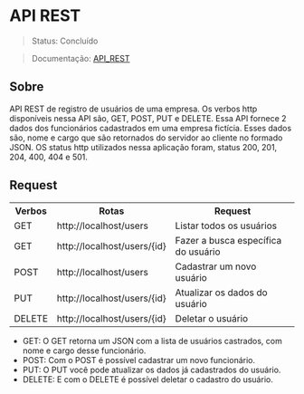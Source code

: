 # API REST
> Status: Concluído

> Documentação: [API_REST](https://documenter.getpostman.com/view/32073946/2s9YsFDtnU)

## Sobre
API REST de registro de usuários de uma empresa. Os verbos http disponíveis nessa API são, GET, POST, PUT e DELETE. Essa API fornece 2 dados dos funcionários cadastrados em uma empresa fictícia. Esses dados são, nome e cargo que são retornados do servidor ao cliente no formado JSON. OS status http utilizados nessa aplicação foram, status 200, 201, 204, 400, 404 e 501.



## Request
<table>
  <tr>
    <th>Verbos</th><th>Rotas</th><th>Request</th>
  </tr>
  <tr>
    <td>GET</td>
    <td>http://localhost/users</td>
    <td>Listar todos os usuários</td>
  </tr>
  <tr>
    <td>GET</td>
    <td>http://localhost/users/{id}</td>
    <td>Fazer a busca específica do usuário</td>
  </tr>
  <tr>
    <td>POST</td>
    <td>http://localhost/users</td>
    <td>Cadastrar um novo usuário</td>
  </tr>
  <tr>
    <td>PUT</td>
    <td>http://localhost/users/{id}</td>
    <td>Atualizar os dados do usuário</td>
  </tr>
  <tr>
    <td>DELETE</td>
    <td>http://localhost/users/{id}</td>
    <td>Deletar o usuário</td>
  </tr>
</table>

- GET: O GET retorna um JSON com a lista de usuários castrados, com nome e cargo desse funcionário. 
- POST: Com o POST é possível cadastrar um novo funcionário. 
- PUT: O PUT você pode atualizar os dados já cadastrados do usuário. 
- DELETE: E com o DELETE é possível deletar o cadastro do usuário.
